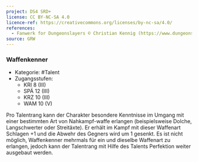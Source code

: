 ```yaml
---
project: DS4 SRD+
license: CC BY-NC-SA 4.0
licence-ref: https://creativecommons.org/licenses/by-nc-sa/4.0/
references: 
  - Fanwerk for Dungeonslayers © Christian Kennig (https://www.dungeonslayers.net/)
source: GRW
---
```


### Waffenkenner

- Kategorie: #Talent
- Zugangsstufen:
  - KRI 8 (III)
  - SPÄ 12 (III)
  - KRZ 10 (III)
  - WAM 10 (V)

Pro Talentrang kann der Charakter besondere Kenntnisse im Umgang mit einer bestimmten Art von Nahkampf-waffe erlangen (beispielsweise Dolche, Langschwerter oder Streitäxte). Er erhält im Kampf mit dieser Waffenart Schlagen +1 und die Abwehr des Gegners wird um 1 gesenkt. Es ist nicht möglich, Waffenkenner mehrmals für ein und dieselbe Waffenart zu erlangen, jedoch kann der Talentrang mit Hilfe des Talents Perfektion weiter ausgebaut werden.


